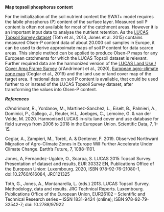 **Map topsoil phosphorus content**

For the initialization of the soil nutrient content the SWAT+ model requires the labile phosphorus (P) content of the surface layer. Measured soil P content is often not available for most of the catchment areas. However it is an important input data to analyse the nutrient retention. As the [LUCAS Topsoil Survey dataset](https://esdac.jrc.ec.europa.eu/projects/lucas) (Tóth et al., 2013, Jones et al. 2015) contains measured Olsen-P content data of about 20.000 soil samples in Europe, it can be used to derive approximate maps of soil P content for data scarce areas. This simple method can be applied to produce Olsen-P maps for any European catchments for which the LUCAS Topsoil dataset is relevant. Further required data are the harmonized version of the [LUCAS Land Use / Cover Area Frame Survey](https://figshare.com/articles/dataset/Harmonised_LUCAS_in-situ_land_cover_and_use_database_for_field_surveys_from_2006_to_2018_in_the_European_Union/9962765/2) (d’Andrimont et al., 2020), [European agro-climate zone map](https://www.eea.europa.eu/data-and-maps/figures/observed-climate-zones-in-the) (Ceglar et al., 2019) and the land use or land cover map of the target area. If national data on soil P content is available, that could be used further to or instead of the LUCAS Topsoil Survey dataset, after transforming the values into Olsen-P content.


***References***

d’Andrimont, R., Yordanov, M., Martinez-Sanchez, L., Eiselt, B., Palmieri, A., Dominici, P., Gallego, J., Reuter, H.I., Joebges, C., Lemoine, G. & van der Velde, M. 2020. Harmonised LUCAS in-situ land cover and use database for field surveys from 2006 to 2018 in the European Union. Scientific Data, 7, 1–15.

Ceglar, A., Zampieri, M., Toreti, A. & Dentener, F. 2019. Observed Northward Migration of Agro-Climate Zones in Europe Will Further Accelerate Under Climate Change. Earth’s Future, 7, 1088–1101.

Jones, A, Fernandez-Ugalde, O., Scarpa, S. LUCAS 2015 Topsoil Survey. Presentation of dataset and results, EUR 30332 EN, Publications Office of the European Union: Luxembourg. 2020, ISBN 978-92-76-21080-1, doi:10.2760/616084, JRC121325

Tóth, G., Jones, A., Montanarella, L. (eds.) 2013. LUCAS Topsoil Survey. Methodology, data and results. JRC Technical Reports. Luxembourg. Publications Office of the European Union, EUR26102 – Scientific and Technical Research series – ISSN 1831-9424 (online); ISBN 978-92-79-32542-7; doi: 10.2788/97922

